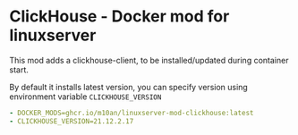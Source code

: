 # ClickHouse - Docker mod for linuxserver

This mod adds a clickhouse-client, to be installed/updated during container start.

By default it installs latest version, you can specify version using environment variable `CLICKHOUSE_VERSION`

```yaml
- DOCKER_MODS=ghcr.io/m10an/linuxserver-mod-clickhouse:latest
- CLICKHOUSE_VERSION=21.12.2.17
```
